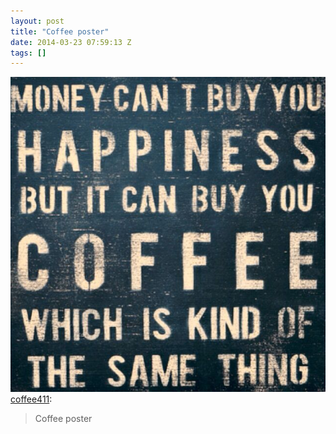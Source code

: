 ```yaml
---
layout: post
title: "Coffee poster"
date: 2014-03-23 07:59:13 Z
tags: []
---
```

![](/media/2014/03/80446164328.jpg)
[coffee411](http://coffee411.tumblr.com/post/80445397456/coffee-poster):

> Coffee poster
